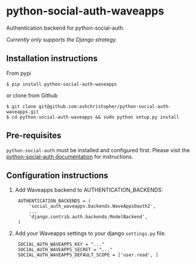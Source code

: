 python-social-auth-waveapps
===========================

Authentication backend for python-social-auth. 

*Currently only supports the Django strategy.*

## Installation instructions

From pypi

    $ pip install python-social-auth-waveapps

or clone from Github

    $ git clone git@github.com:ashchristopher/python-social-auth-waveapps.git
    $ cd python-social-auth-waveapps && sudo python setup.py install

## Pre-requisites

`python-social-auth` must be installed and configured first. Please visit the
[python-social-auth documentation](http://psa.matiasaguirre.net/docs/) for instructions.


## Configuration instructions

1. Add Waveapps backend to AUTHENTICATION_BACKENDS:

        AUTHENTICATION_BACKENDS = (
            'social_auth_waveapps.backends.WaveAppsOauth2',
            ...
            'django.contrib.auth.backends.ModelBackend',
        )

2. Add your Waveapps settings to your django `settings.py` file.

        SOCIAL_AUTH_WAVEAPPS_KEY = "..."
        SOCIAL_AUTH_WAVEAPPS_SECRET = "..."
        SOCIAL_AUTH_WAVEAPPS_DEFAULT_SCOPE = ['user.read', ]
